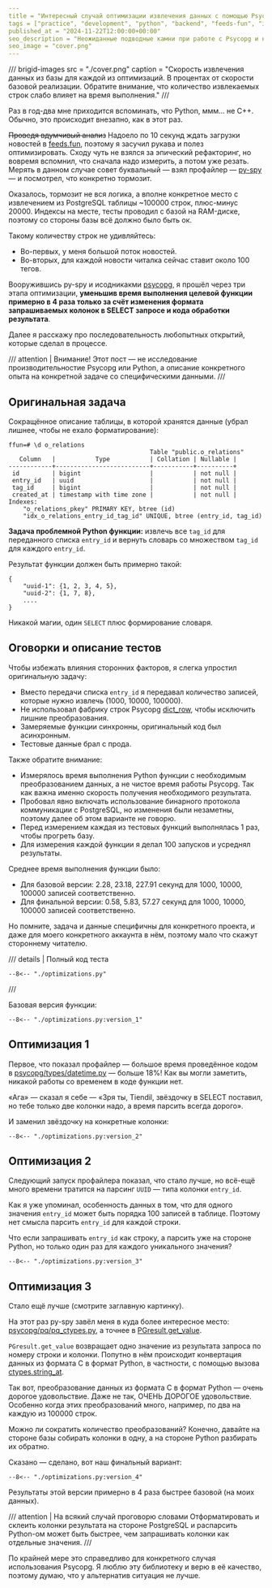 ```yaml
---
title = "Интересный случай оптимизации извлечения данных с помощью Psycopg"
tags = ["practice", "development", "python", "backend", "feeds-fun", "interesting", "databases"]
published_at = "2024-11-22T12:00:00+00:00"
seo_description = "Неожиданные подводные камни при работе с Psycopg и как их можно обходить, на конкретном примере."
seo_image = "cover.png"
---
```


/// brigid-images
src = "./cover.png"
caption = "Скорость извлечения данных из базы для каждой из оптимизаций. В процентах от скорости базовой реализации. Обратите внимание, что количество извлекаемых строк слабо влияет на время выполнения."
///

Раз в год-два мне приходится вспоминать, что Python, ммм… не C++. Обычно, это происходит внезапно, как в этот раз.

~~Проведя вдумчивый анализ~~ Надоело по 10 секунд ждать загрузки новостей в [feeds.fun](https://feeds.fun/), поэтому я засучил рукава и полез оптимизировать. Сходу чуть не взялся за эпический рефакторинг, но вовремя вспомнил, что сначала надо измерить, а потом уже резать. Мерять в данном случае совет буквальный — взял профайлер — [py-spy](https://github.com/benfred/py-spy) — и посмотрел, что конкретно тормозит.

Оказалось, тормозит не вся логика, а вполне конкретное место с извлечением из PostgreSQL таблицы ~100000 строк, плюс-минус 20000. Индексы на месте, тесты проводил с базой на RAM-диске, поэтому со стороны базы всё должно было быть ок.

Такому количеству строк не удивляйтесь:

- Во-первых, у меня большой поток новостей.
- Во-вторых, для каждой новости читалка сейчас ставит около 100 тегов.

Вооружившись py-spy и исодникакми [psycopg](https://github.com/psycopg/psycopg), я прошёл через три этапа оптимизации, **уменьшив время выполнения целевой функции примерно в 4 раза только за счёт изменения формата запрашиваемых колонок в SELECT запросе и кода обработки результата**.

Далее я расскажу про последовательность любопытных открытий, которые сделал в процессе.

/// attention | Внимание!
Этот пост — не исследование производительностие Psycopg или Python, а описание конкретного опыта на конкретной задаче со специфическими данными.
///

<!-- more -->

## Оригинальная задача

Сокращённое описание таблицы, в которой хранятся данные (убрал лишнее, чтобы не ехало форматирование):

```
ffun=# \d o_relations
                                       Table "public.o_relations"
   Column   |           Type           | Collation | Nullable |
------------+--------------------------+-----------+----------+
 id         | bigint                   |           | not null |
 entry_id   | uuid                     |           | not null |
 tag_id     | bigint                   |           | not null |
 created_at | timestamp with time zone |           | not null |
Indexes:
    "o_relations_pkey" PRIMARY KEY, btree (id)
    "idx_o_relations_entry_id_tag_id" UNIQUE, btree (entry_id, tag_id)
```

**Задача проблемной Python функции:** извлечь все `tag_id` для переданного списка `entry_id` и вернуть словарь со множеством `tag_id` для каждого `entry_id`.

Результат функции должен быть примерно такой:

```
{
    "uuid-1": {1, 2, 3, 4, 5},
    "uuid-2": {1, 7, 8},
    ....
}
```

Никакой магии, один `SELECT` плюс формирование словаря.

## Оговорки и описание тестов

Чтобы избежать влияния сторонних факторов, я слегка упростил оригинальную задачу:

- Вместо передачи списка `entry_id` я передавал количество записей, которые нужно извлечь (1000, 10000, 100000).
- Не использовал фабрику строк Psycopg [dict_row](https://www.psycopg.org/psycopg3/docs/api/rows.html#psycopg.rows.dict_row), чтобы исключить лишние преобразования.
- Замеряемые функции синхронны, оригинальный код был асинхронным.
- Тестовые данные брал с прода.

Также обратите внимание:

- Измерялось время выполнения Python функции с необходимым преобразованием данных, а не чистое время работы Psycopg. Так как важна именно скорость получения необходимого результата.
- Пробовал явно включать использование бинарного протокола коммуникации с PostgreSQL, но изменения были незаметны, поэтому далее об этом варианте не говорю.
- Перед измерением каждая из тестовых функций выполнялась 1 раз, чтобы прогреть базу.
- Для измерения каждой функции я делал 100 запусков и усреднял результаты.

Среднее время выполнения функции было:

- Для базовой версии: 2.28, 23.18, 227.91 секунд для 1000, 10000, 100000 записей соответственно.
- Для финальной версии: 0.58, 5.83, 57.27 секунд для 1000, 10000, 100000 записей соответственно.

Но помните, задача и данные специфичны для конкретного проекта, и даже для моего конкретного аккаунта в нём, поэтому мало что скажут стороннему читателю.

/// details | Полный код теста
```
--8<-- "./optimizations.py"
```
///

Базовая версия функции:

```
--8<-- "./optimizations.py:version_1"
```

## Оптимизация 1

Первое, что показал профайлер — большое время проведённое кодом в [psycopg/types/datetime.py](https://github.com/psycopg/psycopg/blob/master/psycopg/psycopg/types/datetime.py) — больше 18%! Как вы могли заметить, никакой работы со временем в коде функции нет.

«Ага» — сказал я себе — «Зря ты, Tiendil, звёздочку в SELECT поставил, но тебе только две колонки надо, а время парсить всегда дорого».

И заменил звёздочку на конкретные колонки:

```
--8<-- "./optimizations.py:version_2"
```

## Оптимизация 2

Следующий запуск профайлера показал, что стало лучше, но всё-ещё много времени тратится на парсинг `UUID` — типа колонки `entry_id`.

Как я уже упоминал, особенность данных в том, что для одного значения `entry_id` может быть порядка 100 записей в таблице. Поэтому нет смысла парсить `entry_id` для каждой строки.

Что если запрашивать `entry_id` как строку, а парсить уже на стороне Python, но только один раз для каждого уникального значения?

```
--8<-- "./optimizations.py:version_3"
```

## Оптимизация 3

Стало ещё лучше (смотрите заглавную картинку).

На этот раз py-spy завёл меня в куда более интересное место: [psycopg/pq/pq_ctypes.py](https://github.com/psycopg/psycopg/blob/master/psycopg/psycopg/pq/pq_ctypes.py), а точнее в [PGresult.get_value](https://github.com/psycopg/psycopg/blob/d38cf7798b0c602ff43dac9f20bbab96237a9c38/psycopg/psycopg/pq/pq_ctypes.py#L925-L934).

`PGresult.get_value` возвращает одно значение из результата запроса по номеру строки и колонки. Попутно в нём происходит конвертация данных из формата C в формат Python, в частности, с помощью вызова [ctypes.string_at](https://docs.python.org/3/library/ctypes.html#ctypes.string_at).

Так вот, преобразование данных из формата C в формат Python — очень дорогое удовольствие. Даже не так, ОЧЕНЬ ДОРОГОЕ удовольствие. Особенно когда этих преобразований много, например, по два на каждую из 100000 строк.

Можно ли сократить количество преобразований? Конечно, давайте на стороне базы собирать колонки в одну, а на стороне Python разбирать их обратно.

Сказано — сделано, вот наш финальный вариант:

```
--8<-- "./optimizations.py:version_4"
```

Результаты этой версии примерно в 4 раза быстрее базовой (на моих данных).

/// attention | На всякий случай проговорю словами
Отформатировать и склеить колонки результата на стороне PostgreSQL и распарсить Python-ом может быть быстрее, чем запрашивать колонки как отдельные значения.
///

По крайней мере это справедливо для конкретного случая использования Psycopg. Я люблю эту библиотеку и верю в её качество, поэтому думаю, что у альтернатив ситуация не лучше.
